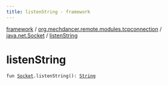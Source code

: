 ```yaml
---
title: listenString - framework
---
```


[framework](../../index.html) / [org.mechdancer.remote.modules.tcpconnection](../index.html) / [java.net.Socket](index.html) / [listenString](./listen-string.html)

# listenString

`fun `[`Socket`](https://docs.oracle.com/javase/6/docs/api/java/net/Socket.html)`.listenString(): `[`String`](https://kotlinlang.org/api/latest/jvm/stdlib/kotlin/-string/index.html)